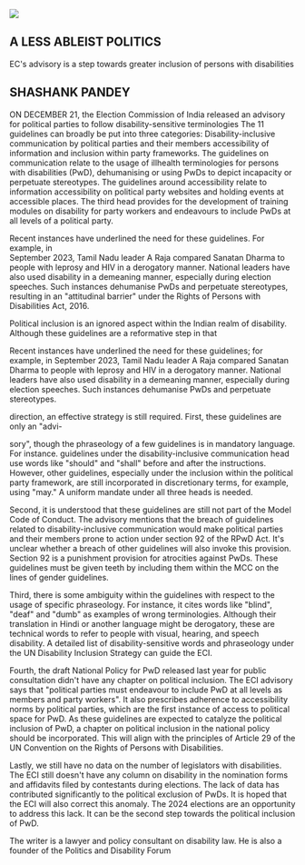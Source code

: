 ![](_page_0_Picture_0.jpeg)

## A LESS ABLEIST POLITICS

EC's advisory is a step towards greater inclusion of persons with disabilities

## SHASHANK PANDEY

ON DECEMBER 21, the Election Commission of India released an advisory for political parties to follow disability-sensitive terminologies The 11 guidelines can broadly be put into three categories: Disability-inclusive communication by political parties and their members accessibility of information and inclusion within party frameworks. The guidelines on communication relate to the usage of illhealth terminologies for persons with disabilities (PwD), dehumanising or using PwDs to depict incapacity or perpetuate stereotypes. The guidelines around accessibility relate to information accessibility on political party websites and holding events at accessible places. The third head provides for the development of training modules on disability for party workers and endeavours to include PwDs at all levels of a political party.

Recent instances have underlined the need for these guidelines. For example, in<br>September 2023, Tamil Nadu leader A Raja compared Sanatan Dharma to people with leprosy and HIV in a derogatory manner. National leaders have also used disability in a demeaning manner, especially during election speeches. Such instances dehumanise PwDs and perpetuate stereotypes, resulting in an "attitudinal barrier" under the Rights of Persons with Disabilities Act, 2016.

Political inclusion is an ignored aspect within the Indian realm of disability. Although these guidelines are a reformative step in that

Recent instances have underlined the need for these guidelines; for example, in September 2023, Tamil Nadu leader A Raja compared Sanatan Dharma to people with leprosy and HIV in a derogatory manner. National leaders have also used disability in a demeaning manner, especially during election speeches. Such instances dehumanise PwDs and perpetuate stereotypes.

direction, an effective strategy is still required. First, these guidelines are only an "advi-

sory", though the phraseology of a few guidelines is in mandatory language. For instance. guidelines under the disability-inclusive communication head use words like "should" and "shall" before and after the instructions. However, other guidelines, especially under the inclusion within the political party framework, are still incorporated in discretionary terms, for example, using "may." A uniform mandate under all three heads is needed.

Second, it is understood that these guidelines are still not part of the Model Code of Conduct. The advisory mentions that the breach of guidelines related to disability-inclusive communication would make political parties and their members prone to action under section 92 of the RPwD Act. It's unclear whether a breach of other guidelines will also invoke this provision. Section 92 is a punishment provision for atrocities against PwDs. These guidelines must be given teeth by including them within the MCC on the lines of gender guidelines.

Third, there is some ambiguity within the guidelines with respect to the usage of specific phraseology. For instance, it cites words like "blind", "deaf" and "dumb" as examples of wrong terminologies. Although their translation in Hindi or another language might be derogatory, these are technical words to refer to people with visual, hearing, and speech disability. A detailed list of disability-sensitive words and phraseology under the UN Disability Inclusion Strategy can guide the ECI.

Fourth, the draft National Policy for PwD released last year for public consultation didn't have any chapter on political inclusion. The ECI advisory says that "political parties must endeavour to include PwD at all levels as<br>members and party workers". It also prescribes adherence to accessibility norms by political parties, which are the first instance of access to political space for PwD. As these guidelines are expected to catalyze the political inclusion of PwD, a chapter on political inclusion in the national policy should be incorporated. This will align with the principles of Article 29 of the UN Convention on the Rights of Persons with Disabilities.

Lastly, we still have no data on the number of legislators with disabilities. The ECI still doesn't have any column on disability in the nomination forms and affidavits filed by contestants during elections. The lack of data has contributed significantly to the political exclusion of PwDs. It is hoped that the ECI will also correct this anomaly. The 2024 elections are an opportunity to address this lack. It can be the second step towards the political inclusion of PwD.

The writer is a lawyer and policy consultant on disability law. He is also a founder of the Politics and Disability Forum